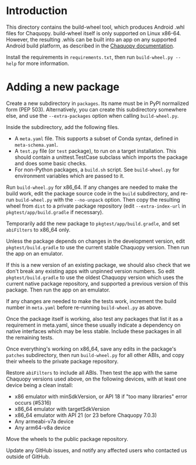 # Introduction

This directory contains the build-wheel tool, which produces Android .whl files for Chaquopy.
build-wheel itself is only supported on Linux x86-64. However, the resulting .whls can be built
into an app on any supported Android build platform, as described in the [Chaquopy
documentation](https://chaquo.com/chaquopy/doc/current/android.html#requirements).

Install the requirements in `requirements.txt`, then run `build-wheel.py --help` for more
information.


# Adding a new package

Create a new subdirectory in `packages`. Its name must be in PyPI normalized form (PEP 503).
Alternatively, you can create this subdirectory somewhere else, and use the `--extra-packages`
option when calling `build-wheel.py`.

Inside the subdirectory, add the following files.

* A `meta.yaml` file. This supports a subset of Conda syntax, defined in `meta-schema.yaml`.
* A `test.py` file (or `test` package), to run on a target installation. This should contain a
  unittest.TestCase subclass which imports the package and does some basic checks.
* For non-Python packages, a `build.sh` script. See `build-wheel.py` for environment variables
  which are passed to it.

Run `build-wheel.py` for x86\_64. If any changes are needed to make the build work, edit the
package source code in the `build` subdirectory, and re-run `build-wheel.py` with the
`--no-unpack` option. Then copy the resulting wheel from `dist` to a private package repository
(edit `--extra-index-url` in `pkgtest/app/build.gradle` if necessary).

Temporarily add the new package to `pkgtest/app/build.gradle`, and set `abiFilters` to x86\_64
only.

Unless the package depends on changes in the development version, edit `pkgtest/build.gradle`
to use the current stable Chaquopy version. Then run the app on an emulator.

If this is a new version of an existing package, we should also check that we don't break any
existing apps with unpinned version numbers. So edit `pkgtest/build.gradle` to use the oldest
Chaquopy version which uses the current native package repository, and supported a previous
version of this package. Then run the app on an emulator.

If any changes are needed to make the tests work, increment the build number in `meta.yaml`
before re-running `build-wheel.py` as above.

Once the package itself is working, also test any packages that list it as a requirement in
meta.yaml, since these usually indicate a dependency on native interfaces which may be less
stable. Include these packages in all the remaining tests.

Once everything's working on x86\_64, save any edits in the package's `patches` subdirectory, then
run `build-wheel.py` for all other ABIs, and copy their wheels to the private package
repository.

Restore `abiFilters` to include all ABIs. Then test the app with the same Chaquopy versions
used above, on the following devices, with at least one device being a clean install:

* x86 emulator with minSdkVersion, or API 18 if "too many libraries" error occurs (#5316)
* x86\_64 emulator with targetSdkVersion
* x86\_64 emulator with API 21 (or 23 before Chaquopy 7.0.3)
* Any armeabi-v7a device
* Any arm64-v8a device

Move the wheels to the public package repository.

Update any GitHub issues, and notify any affected users who contacted us outside of GitHub.
